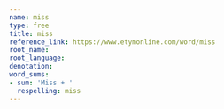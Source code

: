 ```yaml
---
name: miss
type: free
title: miss
reference_link: https://www.etymonline.com/word/miss
root_name: 
root_language: 
denotation: 
word_sums:
- sum: 'Miss + '
  respelling: miss
---
```

